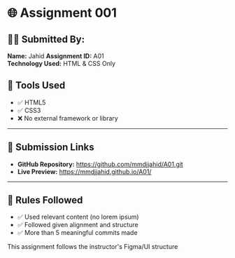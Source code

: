 
# 🌐 Assignment 001

## 👨‍💻 Submitted By:
**Name:** Jahid
**Assignment ID:** A01  
**Technology Used:** HTML & CSS Only  


## 🔧 Tools Used
- ✅ HTML5
- ✅ CSS3
- ❌ No external framework or library

---

## 🔗 Submission Links
- **GitHub Repository:** https://github.com/mmdjjahid/A01.git
- **Live Preview:** https://mmdjjahid.github.io/A01/

---

## 📌 Rules Followed
- ✅ Used relevant content (no lorem ipsum)
- ✅ Followed given alignment and structure
- ✅ More than 5 meaningful commits made


This assignment follows the instructor's Figma/UI structure
